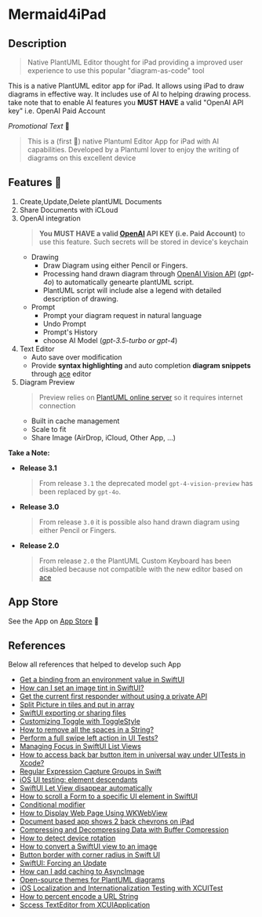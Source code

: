 # Mermaid4iPad

## Description

> Native PlantUML Editor thought for iPad providing a improved user experience to use this popular "diagram-as-code" tool 

This is a native PlantUML editor app for iPad. It allows using iPad to draw diagrams in effective way. It includes use of AI to helping drawing process. take note that to enable AI features you **MUST HAVE** a valid "OpenAI API key" i.e. OpenAI Paid Account

_Promotional Text_ 🤞

> This is a (first  🤔) native Plantuml Editor App for iPad with AI capabilities. Developed by a Plantuml lover to enjoy the writing of diagrams on this excellent device

## Features 🦾

1. Create,Update,Delete plantUML Documents
2. Share Documents with iCLoud
3. OpenAI integration
    > **You MUST HAVE a valid [OpenAI] API KEY (i.e. Paid Account)** to use this feature. Such secrets will be stored in device's keychain
    * Drawing
        * Draw Diagram using either Pencil or Fingers.
        * Processing hand drawn diagram through [OpenAI Vision API] (_gpt-4o_) to automatically genearte plantUML script.
        * PlantUML script will include alse a legend with detailed description of drawing.
    * Prompt     
        * Prompt your diagram request in natural language
        * Undo Prompt
        * Prompt's History 
        * choose AI Model (_gpt-3.5-turbo or gpt-4_)
4. Text Editor
    * Auto save over modification
    * Provide **syntax highlighting** and auto completion **diagram snippets** through [ace] editor
5. Diagram Preview 
    > Preview relies on [PlantUML online server] so it requires internet connection
    * Built in cache management
    * Scale to fit
    * Share Image (AirDrop, iCloud, Other App, ...)

**Take a Note:**

* **Release 3.1**
    > From release `3.1` the deprecated model `gpt-4-vision-preview` has been replaced by `gpt-4o`.

* **Release 3.0**
    > From release `3.0` it is possible also hand drawn diagram using either Pencil or Fingers.

* **Release 2.0**
    > From release `2.0` the PlantUML Custom Keyboard has been disabled because not compatible with the new editor based on [ace]

## App Store

See the App on [App Store](https://apps.apple.com/us/app/plantuml-app/id6444164984) 👀

## References

Below all references that helped to develop such App

* [Get a binding from an environment value in SwiftUI](https://stackoverflow.com/q/69731360/521197)
* [How can I set an image tint in SwiftUI?](https://stackoverflow.com/a/73289182/521197)
* [Get the current first responder without using a private API](https://stackoverflow.com/a/1823360/521197)
* [Split Picture in tiles and put in array](https://stackoverflow.com/a/73628496/521197)
* [SwiftUI exporting or sharing files](https://stackoverflow.com/a/56828100/521197)
* [Customizing Toggle with ToggleStyle](https://www.hackingwithswift.com/quick-start/swiftui/customizing-toggle-with-togglestyle)
* [How to remove all the spaces in a String?](https://stackoverflow.com/a/34940120/521197)
* [Perform a full swipe left action in UI Tests?](https://stackoverflow.com/a/51639973)
* [Managing Focus in SwiftUI List Views](https://peterfriese.dev/posts/swiftui-list-focus/)
* [How to access back bar button item in universal way under UITests in Xcode?](https://stackoverflow.com/a/38595332/521197)
* [Regular Expression Capture Groups in Swift](https://www.advancedswift.com/regex-capture-groups/)
* [iOS UI testing: element descendants](https://pgu.dev/2020/12/20/ios-ui-tests-element-descendants.html)
* [SwiftUI Let View disappear automatically](https://stackoverflow.com/a/60820491/521197)
* [How to scroll a Form to a specific UI element in SwiftUI](https://stackoverflow.com/a/65777080/521197)
* [Conditional modifier](https://designcode.io/swiftui-handbook-conditional-modifier)
* [How to Display Web Page Using WKWebView](https://www.appcoda.com/swiftui-wkwebview/)
* [Document based app shows 2 back chevrons on iPad](https://stackoverflow.com/a/74245034/521197)
* [Compressing and Decompressing Data with Buffer Compression](https://developer.apple.com/documentation/accelerate/compressing_and_decompressing_data_with_buffer_compression)
* [How to detect device rotation](https://www.hackingwithswift.com/quick-start/swiftui/how-to-detect-device-rotation)
* [How to convert a SwiftUI view to an image](https://www.hackingwithswift.com/quick-start/swiftui/how-to-convert-a-swiftui-view-to-an-image)
* [Button border with corner radius in Swift UI](https://stackoverflow.com/a/62544642/521197)
* [SwiftUI: Forcing an Update](https://stackoverflow.com/a/65095862/521197)
* [How can I add caching to AsyncImage](https://stackoverflow.com/a/70916651/521197)
* [Open-source themes for PlantUML diagrams](https://bschwarz.github.io/puml-themes/gallery.html)
* [iOS Localization and Internationalization Testing with XCUITest](https://medium.com/xcblog/ios-localization-and-internationalization-testing-with-xcuitest-495747a74775)
* [How to percent encode a URL String](https://useyourloaf.com/blog/how-to-percent-encode-a-url-string/)
* [Sccess TextEditor from XCUIApplication](https://stackoverflow.com/a/69522578/521197)

[openai]: https://openai.com
[ace]: https://ace.c9.io
[OpenAI Vision API]: https://platform.openai.com/docs/guides/vision
[PlantUML online server]: https://plantuml.com/server